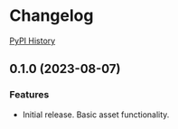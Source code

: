 # Changelog

[PyPI History](https://pypi.org/project/bibt-gcp-asset/#history)

## 0.1.0 (2023-08-07)

### Features

- Initial release. Basic asset functionality.
